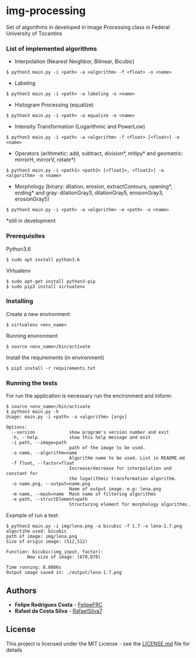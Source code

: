# img-processing
Set of algorithms in developed in Image Processing class in Federal University of Tocantins

### List of implemented algorithms
* Interpolation (Nearest Neighbor, Bilinear, Bicubic)
```
$ python3 main.py -i <path> -a <algorithm> -f <float> -o <name>
```
* Labeling
```
$ python3 main.py -i <path> -a labeling -o <name>
```
* Histogram Processing (equalize)
```
$ python3 main.py -i <path> -a equalize -o <name>
```
* Intensity Transformation (Logarithmic and PowerLow)
```
$ python3 main.py -i <path> -a <algorithm> -f <float> [<float>] -o <name>
```
* Operators (arithmetic: add, subtract, division*, mltipy* and geometric: mirrorH, mirrorV, rotate*)
```
$ python3 main.py -i <path1> <path2> [<float1>, <float2>] -a <algorithm> -o <name>
```
* Morphology (binary: dilation, erosion, extractContours, opening*, ending* and gray: dilationGray3, dilationGray5, erosionGray3, erosionGray5)
```
$ python3 main.py -i <path> -a <algorithm> -e <path> -o <name>
```

*still in development

### Prerequisites
Python3.6
```
$ sudo apt install python3.6
```
Virtualenv
```
$ sudo apt-get install python3-pip
$ sudo pip3 install virtualenv 
```

### Installing
Create a new environment 
```
$ virtualenv <env_name>
```
Running environment 
```
$ source <env_name>/bin/activate
```
Install the requirements (in environment)
```
$ pip3 install -r requirements.txt
```

### Running the tests
For run the application is necessary run the encironment and inform:
```
$ source <env_name>/bin/activate
$ python3 main.py -h
Usage: main.py -i <path> -a <algorithm> [args]

Options:
  --version             show program's version number and exit
  -h, --help            show this help message and exit
  -i path, --image=path
                        path of the image to be used.
  -a name, --algorithm=name
                        Algorithm name to be used. List in README.md
  -f float, --factor=float
                        Increase/decrease for interpolation and constant for
                        the logarithmic transformation algorithm.
  -o name.png, --output=name.png
                        Name of output image. e.g: lena.png
  -m name, --mask=name  Mask name of filtering algorithms
  -e path, --structElement=path
                        Structuring element for morphology algorithms.
```
Example of run a test:
```
$ python3 main.py -i img/lena.png -a bicubic -f 1.7 -o lena-1.7.png
algortihm used: bicubic
path of image: img/lena.png
Size of origin image: (512,512)

Function: bicubic(img_input, factor):
        New size of image: (870,870)

Time running: 8.0866s
Output image saved in: ./output/lena-1.7.png
```

## Authors
* **Felipe Rodrigues Costa** - [FelipeFRC](https://github.com/FelipeFRC)
* **Rafael da Costa Silva** - [RafaelSilva7](https://github.com/RafaelSilva7)

## License
This project is licensed under the MIT License - see the [LICENSE.md](https://github.com/RafaelSilva7/img-processing/blob/master/LICENSE) file for details

